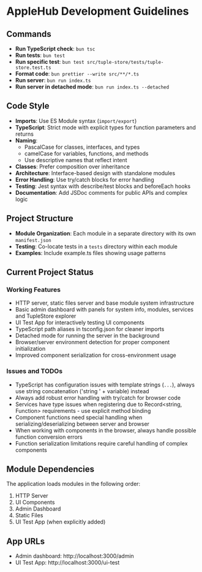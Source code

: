 # AppleHub Development Guidelines

## Commands
- **Run TypeScript check**: `bun tsc`
- **Run tests**: `bun test`
- **Run specific test**: `bun test src/tuple-store/tests/tuple-store.test.ts`
- **Format code**: `bun prettier --write src/**/*.ts`
- **Run server**: `bun run index.ts`
- **Run server in detached mode**: `bun run index.ts --detached`

## Code Style
- **Imports**: Use ES Module syntax (`import/export`)
- **TypeScript**: Strict mode with explicit types for function parameters and returns
- **Naming**:
  - PascalCase for classes, interfaces, and types
  - camelCase for variables, functions, and methods
  - Use descriptive names that reflect intent
- **Classes**: Prefer composition over inheritance
- **Architecture**: Interface-based design with standalone modules
- **Error Handling**: Use try/catch blocks for error handling
- **Testing**: Jest syntax with describe/test blocks and beforeEach hooks
- **Documentation**: Add JSDoc comments for public APIs and complex logic

## Project Structure
- **Module Organization**: Each module in a separate directory with its own `manifest.json`
- **Testing**: Co-locate tests in a `tests` directory within each module
- **Examples**: Include example.ts files showing usage patterns

## Current Project Status

### Working Features
- HTTP server, static files server and base module system infrastructure
- Basic admin dashboard with panels for system info, modules, services and TupleStore explorer
- UI Test App for interactively testing UI components
- TypeScript path aliases in tsconfig.json for cleaner imports
- Detached mode for running the server in the background
- Browser/server environment detection for proper component initialization
- Improved component serialization for cross-environment usage

### Issues and TODOs
- TypeScript has configuration issues with template strings (`...`), always use string concatenation ('string ' + variable) instead
- Always add robust error handling with try/catch for browser code
- Services have type issues when registering due to Record<string, Function> requirements - use explicit method binding
- Component functions need special handling when serializing/deserializing between server and browser
- When working with components in the browser, always handle possible function conversion errors
- Function serialization limitations require careful handling of complex components

## Module Dependencies
The application loads modules in the following order:
1. HTTP Server
2. UI Components 
3. Admin Dashboard 
4. Static Files
5. UI Test App (when explicitly added)

## App URLs
- Admin dashboard: http://localhost:3000/admin
- UI Test App: http://localhost:3000/ui-test